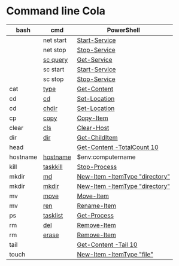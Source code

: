 # Command line Cola

|bash |cmd |PowerShell|
|---|---|---|
||net start|[Start-Service](https://docs.microsoft.com/powershell/module/Microsoft.PowerShell.Management/Start-Service)
||net stop|[Stop-Service](https://docs.microsoft.com/powershell/module/Microsoft.PowerShell.Management/Stop-Service)
||[sc query](https://docs.microsoft.com/windows-server/administration/windows-commands/sc-query)|[Get-Service](https://docs.microsoft.com/powershell/module/Microsoft.PowerShell.Management/Get-Service)|
||sc start|[Start-Service](https://docs.microsoft.com/powershell/module/Microsoft.PowerShell.Management/Start-Service)
||sc stop|[Stop-Service](https://docs.microsoft.com/powershell/module/Microsoft.PowerShell.Management/Stop-Service)
|cat|[type](https://docs.microsoft.com/windows-server/administration/windows-commands/type)|[Get-Content](https://docs.microsoft.com/powershell/module/Microsoft.PowerShell.Management/Get-Content)|
|cd|[cd](https://docs.microsoft.com/windows-server/administration/windows-commands/cd)|[Set-Location](https://docs.microsoft.com/powershell/module/Microsoft.PowerShell.Management/Set-Location)|
|cd|[chdir](https://docs.microsoft.com/windows-server/administration/windows-commands/chdir_1)|[Set-Location](https://docs.microsoft.com/powershell/module/Microsoft.PowerShell.Management/Set-Location)|
|cp|[copy](https://docs.microsoft.com/windows-server/administration/windows-commands/copy)|[Copy-Item](https://docs.microsoft.com/powershell/module/microsoft.powershell.management/copy-item)|
|clear|[cls](https://docs.microsoft.com/windows-server/administration/windows-commands/cls)|[Clear-Host](https://docs.microsoft.com/powershell/module/microsoft.powershell.core/functions/clear-host)|
|dir|[dir](https://docs.microsoft.com/windows-server/administration/windows-commands/dir)|[Get-ChildItem](https://docs.microsoft.com/powershell/module/microsoft.powershell.management/get-childitem)|
|head||[Get-Content -TotalCount 10](https://docs.microsoft.com/powershell/module/Microsoft.PowerShell.Management/Get-Content)|
|hostname|[hostname](https://docs.microsoft.com/windows-server/administration/windows-commands/hostname)|$env:computername|
|kill|[taskkill](https://docs.microsoft.com/windows-server/administration/windows-commands/taskkill)|[Stop-Process](https://docs.microsoft.com/powershell/module/Microsoft.PowerShell.Management/Stop-Process)|
|mkdir|[md](https://docs.microsoft.com/windows-server/administration/windows-commands/md)|[New-Item -ItemType "directory"](https://docs.microsoft.com/powershell/module/microsoft.powershell.management/new-item)|
|mkdir|[mkdir](https://docs.microsoft.com/windows-server/administration/windows-commands/mkdir)|[New-Item -ItemType "directory"](https://docs.microsoft.com/powershell/module/microsoft.powershell.management/new-item)|
|mv|[move](https://docs.microsoft.com/windows-server/administration/windows-commands/move)|[Move-Item](https://docs.microsoft.com/powershell/module/microsoft.powershell.management/move-item)|
|mv|[ren](https://docs.microsoft.com/windows-server/administration/windows-commands/ren)|[Rename-Item](https://docs.microsoft.com/powershell/module/microsoft.powershell.management/rename-item)|
|ps|[tasklist](https://docs.microsoft.com/windows-server/administration/windows-commands/tasklist)|[Get-Process](https://docs.microsoft.com/powershell/module/Microsoft.PowerShell.Management/Get-Process)|
|rm|[del](https://docs.microsoft.com/windows-server/administration/windows-commands/del)|[Remove-Item](https://docs.microsoft.com/powershell/module/microsoft.powershell.management/remove-item)|
|rm|[erase](https://docs.microsoft.com/windows-server/administration/windows-commands/erase)|[Remove-Item](https://docs.microsoft.com/powershell/module/microsoft.powershell.management/remove-item)|
|tail||[Get-Content -Tail 10](https://docs.microsoft.com/powershell/module/Microsoft.PowerShell.Management/Get-Content)|
|touch||[New-Item -ItemType "file"](https://docs.microsoft.com/powershell/module/microsoft.powershell.management/new-item)|
